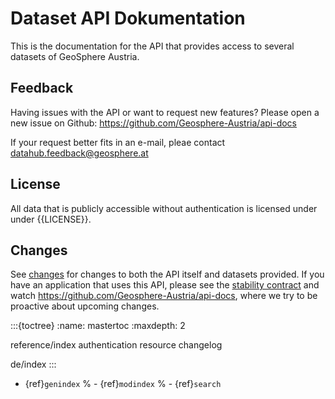 # Dataset API Dokumentation

This is the documentation for the API that provides access to several datasets of GeoSphere Austria.

## Feedback

Having issues with the API or want to request new features? Please open a new issue on Github: https://github.com/Geosphere-Austria/api-docs

If your request better fits in an e-mail, pleae contact datahub.feedback@geosphere.at

## License

All data that is publicly accessible without authentication is licensed under under {{LICENSE}}.

## Changes

See [changes](changelog.md) for changes to both the API itself and datasets provided. If you have an application that uses this API,
please see the [stability contract](stability.md) and watch https://github.com/Geosphere-Austria/api-docs, where we try to be proactive
about upcoming changes.

:::{toctree}
:name: mastertoc
:maxdepth: 2

reference/index
authentication
resource
changelog

de/index
:::

- {ref}`genindex`
% - {ref}`modindex`
% - {ref}`search`
